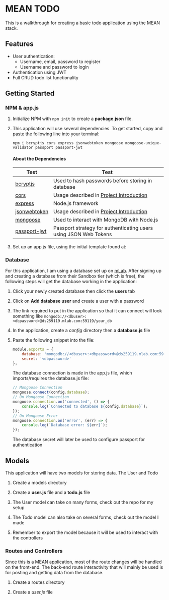 # MEAN TODO

This is a walkthrough for creating a basic todo application using the MEAN stack.

## Features

* User authentication:
    * Username, email, password to register
    * Username and password to login
* Authentication using JWT
* Full CRUD todo list functionality

## Getting Started

### NPM & app.js

1.  Initialize NPM with ```npm init``` to create a **package.json** file.

2.  This application will use several dependencies.  To get started, copy and paste the following line into your terminal:

    ```
    npm i bcryptjs cors express jsonwebtoken mongoose mongoose-unique-validator passport passport-jwt
    ```
    
    #### About the Dependencies
    
    | Test | Test |
    | ----- | ----- |
    | [bcryptjs](https://www.npmjs.com/package/bcryptjs) | Used to hash passwords before storing in database |
    | [cors](https://www.npmjs.com/package/cors) | Usage described in [Project Introduction](#cors)  |
    | [express](https://www.npmjs.com/package/express) | Node.js framework  |
    | [jsonwebtoken](https://github.com/auth0/node-jsonwebtoken) | Usage described in [Project Introduction](#token-generation-and-authentication)  |
    | [mongoose](https://github.com/jaredhanson/passport) | Used to interact with MongoDB with Node.js  |
    | [passport-jwt](https://www.npmjs.com/package/passport-jwt) | Passport strategy for authenticating users using JSON Web Tokens  |
    
3. Set up an app.js file, using the initial template found at: <ENTER LINK HERE>

### Database

For this application, I am using a database set up on [mLab](https://mlab.com/).  After signing up and creating a database from their Sandbox tier (which is free), the following steps will get the database working in the application:

1.  Click your newly created database then click the **users** tab

2.  Click on **Add database user** and create a user with a password

3.  The link required to put in the application so that it can connect will look something like ```mongodb://<dbuser>:<dbpassword>@ds259119.mlab.com:59119/your_db```

4.  In the application, create a *config* directory then a **database.js** file

5.  Paste the following snippet into the file:
    
    ```js
    module.exports = {
        database: 'mongodb://<dbuser>:<dbpassword>@ds259119.mlab.com:59119/your_db',
        secret: '<dbpassword>'
    };
    ```
    
    The database connection is made in the app.js file, which imports/requires the database.js file:
    ```js
    // Mongoose Connection
    mongoose.connect(config.database);
    // On Mongoose Connection
    mongoose.connection.on('connected', () => {
        console.log(`Connected to database ${config.database}`);
    });
    // On Mongoose Error
    mongoose.connection.on('error', (err) => {
        console.log(`Database error: ${err}`);
    });
    ```
    The database secret will later be used to configure passport for authentication

## Models

This application will have two models for storing data. The User and Todo

1.  Create a models directory

2.  Create a **user.js** file and a **todo.js** file

3.  The User model can take on many forms, check out the repo for my setup <HERE>

4.  The Todo model can also take on several forms, check out the model I made <HERE>

5.  Remember to export the model because it will be used to interact with the controllers

### Routes and Controllers

Since this is a MEAN application, most of the route changes will be handled on the front-end.  The back-end route interactivity that will mainly be used is for posting and getting data from the database.

1.  Create a routes directory

2.  Create a *user.js* file